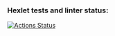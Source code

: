 ### Hexlet tests and linter status:
[![Actions Status](https://github.com/NikolaiLuchanov/python-project-lvl1/workflows/hexlet-check/badge.svg)](https://github.com/NikolaiLuchanov/python-project-lvl1/actions)